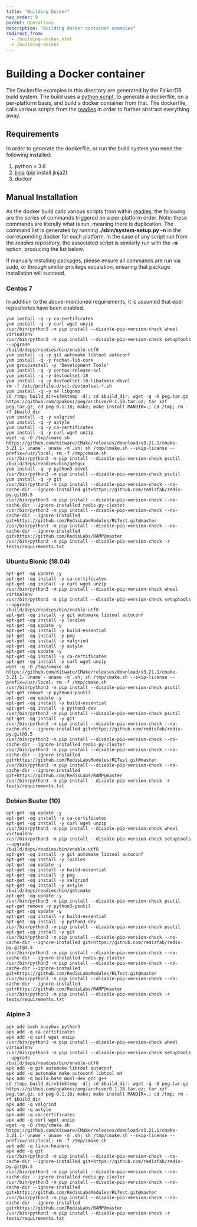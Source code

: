 ```yaml
---
title: "Building Docker"
nav_order: 9
parent: Operations
description: "Building docker container examples"
redirect_from:
  - /building-docker.html
  - /building-docker
---
```


# Building a Docker container

The Dockerfile examples in this directory are generated by the FalkorDB build system.  The build uses a [python script](https://github.com/RedisLabsModules/readies/blob/master/bin/dockerwrapper), to generate a dockerfile, on a per-platform basis, and build a docker container from that. The dockerfile, calls various scripts from the [readies](https://github.com/redislabsmodules/readies) in order to further abstract everything away.  

## Requirements

In order to generate the dockerfile, or run the build system you need the following installed:

1. python > 3.6
1. [jinja](https://jinja.palletsprojects.com)   (pip install jinja2)
1. docker

## Manual Installation

As the docker build calls various scripts from within [readies](https://github.com/redislabsmodules/readies), the following are the series of commands triggered on a per-platform order. Note: these commands are literally what is run, meaning there is duplication.  The command list is generated by running **./sbin/system-setup.py -n** in the corresponding docker for each platform.  In the case of any script run from the *readies* repository, the associated script is similarly run with the **-n** option, producing the list below.

If manually installing packages, please ensure all commands are run via sudo, or through similar privilege escalation, ensuring that package installation will succeed.

### Centos 7

In addition to the above-mentioned requirements, it is assumed that epel repositories have been enabled.

```
yum install -q -y ca-certificates
yum install -q -y curl wget unzip
/usr/bin/python3 -m pip install --disable-pip-version-check wheel virtualenv
/usr/bin/python3 -m pip install --disable-pip-version-check setuptools --upgrade
/build/deps/readies/bin/enable-utf8
yum install -q -y git automake libtool autoconf
yum install -q -y redhat-lsb-core
yum groupinstall -y 'Development Tools'
yum install -q -y centos-release-scl
yum install -q -y devtoolset-10
yum install -q -y devtoolset-10-libatomic-devel
rm -f /etc/profile.d/scl-devtoolset-*.sh
yum install -q -y m4 libgomp
cd /tmp; build_dir=$(mktemp -d); cd $build_dir; wget -q -O peg.tar.gz https://github.com/gpakosz/peg/archive/0.1.18.tar.gz; tar xzf peg.tar.gz; cd peg-0.1.18; make; make install MANDIR=.; cd /tmp; rm -rf $build_dir
yum install -q -y valgrind
yum install -q -y astyle
yum install -q -y ca-certificates
yum install -q -y curl wget unzip
wget -q -O /tmp/cmake.sh https://github.com/Kitware/CMake/releases/download/v3.21.1/cmake-3.21.1-`uname`-`uname -m`.sh; sh /tmp/cmake.sh --skip-license --prefix=/usr/local; rm -f /tmp/cmake.sh
/usr/bin/python3 -m pip install --disable-pip-version-check psutil
/build/deps/readies/bin/getgcc
yum install -q -y python3-devel
/usr/bin/python3 -m pip install --disable-pip-version-check psutil
yum install -q -y git
/usr/bin/python3 -m pip install --disable-pip-version-check --no-cache-dir --ignore-installed git+https://github.com/redisfab/redis-py.git@3.5
/usr/bin/python3 -m pip install --disable-pip-version-check --no-cache-dir --ignore-installed redis-py-cluster
/usr/bin/python3 -m pip install --disable-pip-version-check --no-cache-dir --ignore-installed git+https://github.com/RedisLabsModules/RLTest.git@master
/usr/bin/python3 -m pip install --disable-pip-version-check --no-cache-dir --ignore-installed git+https://github.com/RedisLabs/RAMP@master
/usr/bin/python3 -m pip install --disable-pip-version-check -r tests/requirements.txt
```

### Ubuntu Bionic (18.04)

```
apt-get -qq update -y
apt-get -qq install -y ca-certificates
apt-get -qq install -y curl wget unzip
/usr/bin/python3 -m pip install --disable-pip-version-check wheel virtualenv
/usr/bin/python3 -m pip install --disable-pip-version-check setuptools --upgrade
/build/deps/readies/bin/enable-utf8
apt-get -qq install -y git automake libtool autoconf
apt-get -qq install -y locales
apt-get -qq update -y
apt-get -qq install -y build-essential
apt-get -qq install -y peg
apt-get -qq install -y valgrind
apt-get -qq install -y astyle
apt-get -qq update -y
apt-get -qq install -y ca-certificates
apt-get -qq install -y curl wget unzip
wget -q -O /tmp/cmake.sh https://github.com/Kitware/CMake/releases/download/v3.21.1/cmake-3.21.1-`uname`-`uname -m`.sh; sh /tmp/cmake.sh --skip-license --prefix=/usr/local; rm -f /tmp/cmake.sh
/usr/bin/python3 -m pip install --disable-pip-version-check psutil
apt-get remove -y python3-psutil
apt-get -qq update -y
apt-get -qq install -y build-essential
apt-get -qq install -y python3-dev
/usr/bin/python3 -m pip install --disable-pip-version-check psutil
apt-get -qq install -y git
/usr/bin/python3 -m pip install --disable-pip-version-check --no-cache-dir --ignore-installed git+https://github.com/redisfab/redis-py.git@3.5
/usr/bin/python3 -m pip install --disable-pip-version-check --no-cache-dir --ignore-installed redis-py-cluster
/usr/bin/python3 -m pip install --disable-pip-version-check --no-cache-dir --ignore-installed git+https://github.com/RedisLabsModules/RLTest.git@master
/usr/bin/python3 -m pip install --disable-pip-version-check --no-cache-dir --ignore-installed git+https://github.com/RedisLabs/RAMP@master
/usr/bin/python3 -m pip install --disable-pip-version-check -r tests/requirements.txt
```

### Debian Buster (10)

```
apt-get -qq update -y
apt-get -qq install -y ca-certificates
apt-get -qq install -y curl wget unzip
/usr/bin/python3 -m pip install --disable-pip-version-check wheel virtualenv
/usr/bin/python3 -m pip install --disable-pip-version-check setuptools --upgrade
/build/deps/readies/bin/enable-utf8
apt-get -qq install -y git automake libtool autoconf
apt-get -qq install -y locales
apt-get -qq update -y
apt-get -qq install -y build-essential
apt-get -qq install -y peg
apt-get -qq install -y valgrind
apt-get -qq install -y astyle
/build/deps/readies/bin/getcmake
apt-get -qq update -y
/usr/bin/python3 -m pip install --disable-pip-version-check psutil
apt-get remove -y python3-psutil
apt-get -qq update -y
apt-get -qq install -y build-essential
apt-get -qq install -y python3-dev
/usr/bin/python3 -m pip install --disable-pip-version-check psutil
apt-get -qq install -y git
/usr/bin/python3 -m pip install --disable-pip-version-check --no-cache-dir --ignore-installed git+https://github.com/redisfab/redis-py.git@3.5
/usr/bin/python3 -m pip install --disable-pip-version-check --no-cache-dir --ignore-installed redis-py-cluster
/usr/bin/python3 -m pip install --disable-pip-version-check --no-cache-dir --ignore-installed git+https://github.com/RedisLabsModules/RLTest.git@master
/usr/bin/python3 -m pip install --disable-pip-version-check --no-cache-dir --ignore-installed git+https://github.com/RedisLabs/RAMP@master
/usr/bin/python3 -m pip install --disable-pip-version-check -r tests/requirements.txt
```

### Alpine 3

```
apk add bash busybox python3
apk add -q ca-certificates
apk add -q curl wget unzip
/usr/bin/python3 -m pip install --disable-pip-version-check wheel virtualenv
/usr/bin/python3 -m pip install --disable-pip-version-check setuptools --upgrade
/build/deps/readies/bin/enable-utf8
apk add -q git automake libtool autoconf
apk add -q automake make autoconf libtool m4
apk add -q build-base musl-dev gcc g++
cd /tmp; build_dir=$(mktemp -d); cd $build_dir; wget -q -O peg.tar.gz https://github.com/gpakosz/peg/archive/0.1.18.tar.gz; tar xzf peg.tar.gz; cd peg-0.1.18; make; make install MANDIR=.; cd /tmp; rm -rf $build_dir
apk add -q valgrind
apk add -q astyle
apk add -q ca-certificates
apk add -q curl wget unzip
wget -q -O /tmp/cmake.sh https://github.com/Kitware/CMake/releases/download/v3.21.1/cmake-3.21.1-`uname`-`uname -m`.sh; sh /tmp/cmake.sh --skip-license --prefix=/usr/local; rm -f /tmp/cmake.sh
apk add -q linux-headers
apk add -q git
/usr/bin/python3 -m pip install --disable-pip-version-check --no-cache-dir --ignore-installed git+https://github.com/redisfab/redis-py.git@3.5
/usr/bin/python3 -m pip install --disable-pip-version-check --no-cache-dir --ignore-installed redis-py-cluster
/usr/bin/python3 -m pip install --disable-pip-version-check --no-cache-dir --ignore-installed git+https://github.com/RedisLabsModules/RLTest.git@master
/usr/bin/python3 -m pip install --disable-pip-version-check --no-cache-dir --ignore-installed git+https://github.com/RedisLabs/RAMP@master
/usr/bin/python3 -m pip install --disable-pip-version-check -r tests/requirements.txt
```
